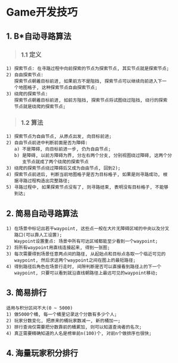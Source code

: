 # **Game开发技巧**



## **1. B*自动寻路算法**
> ### **1.1 定义**
    1) 探索节点: 在寻路过程中向前探索的节点为探索节点, 其实节点就是探索节点;
    2) 自由探索节点:
       探索节点朝着目标前进, 如果前方不是阻挡, 探索节点可以继续向前进入下一
       个地图格子, 这种探索节点自由探索节点;
    3) 绕爬的探索节点:
       探索节点朝着目标前进, 如前方阻挡, 探索节点将试图绕过阻挡, 绕行的探索
       节点就是绕爬的探索节点;
> ### **1.2 算法**
    1) 探索节点为自由节点, 从原点出发, 向目标前进;
    2) 自由节点前进中判断前面是否为障碍:
       a) 不是障碍, 向目标前进一步, 仍为自由节点;
       b) 是障碍, 以前方障碍为界, 分左右两个分支, 分别视图绕过障碍, 这两个分
          支节点就成了两个绕爬的探索节点
    3) 绕爬的探索节点绕过障碍后又成为自由节点, 回到2);
    4) 探索节点前进后, 判断当前地图格子是否为目标格子, 如果是则寻路成功, 根
       据寻路过程构造出完整路径;
    5) 寻路过程中, 如果探索节点没有了, 则寻路结束, 表明没有目标格子, 不能够
       到达;



## **2. 简易自动寻路算法**
    1) 在场景中标记出若干waypoint, 这些点一般在大片无障碍区域的中央以及分叉
       路口(可以靠人工设置); 
       Waypoint设置重点: 场景中所有可达区域都能至少看到一个waypoint;
    2) 将所有waypoint用直线连接起来, 得到一张图;
    3) 每次需要得到场景任意两点间的路径, 从起始点和目标点各取一个临近可见的
       waypoint, 然后求这两个waypoint之间在图上的最短路径;
    4) 得到路径后角色在场景行走时, 间隙判断是否可以直接看到路径上的下一个
       waypoint, 只要可以看到就沿直线朝路径上最远可见的waypoint移动;



## **3. 简易排行**
    适用与积分区间不大(0 ~ 5000)
    1) 做5000个桶, 每一个桶里记录这个分数有多少个人;
    2) 玩家分数变化, 把原来的桶玩家数减一, 新的桶加一;
    3) 排行查询仅需要把分数靠前的桶累加, 则可以知道查询者的名次;
    4) 真正需要精确知道的人名是榜单前n(100)个, 对前n个做排序也很快;



## **4. 海量玩家积分排行**
